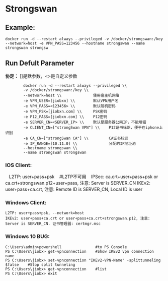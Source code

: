 Strongswan
===

## Example:

    docker run -d --restart always --privileged -v /docker/strongswan:/key --network=host -e VPN_PASS=123456 --hostname strongswan --name strongswan strongsw

## Run Defult Parameter
**协定：** []是默参数，<>是自定义参数

			docker run -d --restart always --privileged \\
			-v /docker/strongswan:/key \\
			--network=host \\              使用宿主机网络
			-e VPN_USER=[jiobxn] \\        默认VPN用户名
			-e VPN_PASS=<123456> \\        默认随机密码
			-e VPN_PSK=[jiobxn.com] \\     PSK密码
			-e P12_PASS=[jiobxn.com] \\    P12密码
			-e SERVER_CN=<SERVER_IP> \\    默认是服务器公网IP，不能填错
			-e CLIENT_CN=["strongSwan VPN"] \\    P12证书标识，便于在iphone上识别
			-e CA_CN=["strongSwan CA"] \\         CA证书标识
			-e IP_RANGE=[10.11.0] \\              分配的IP地址池
			--hostname strongswan \\
			--name strongswan strongswan

### IOS Client:

    L2TP: user+pass+psk    #L2TP不可用
    IPSec: ca.crt+user+pass+psk or ca.crt+strongswan.p12+user+pass, 注意: Server is SERVER_CN
    IKEv2: user+pass+ca.crt, 注意: Remote ID is SERVER_CN, Local ID is user

### Windows Client:

    L2TP: user+pass+psk, --network=host
    IKEv2: user+pass+ca.crt or user+pass+ca.crt+strongswan.p12, 注意: Server is SERVER_CN. 证书管理器: certmgr.msc

### Windows 10 BUG:

    C:\Users\admin>powershell               #to PS Console
    PS C:\Users\jiobx> get-vpnconnection    #Show IKEv2 vpn connection name
    PS C:\Users\jiobx> set-vpnconnection "IKEv2-VPN-Name" -splittunneling $false    #Stop split tunneling
    PS C:\Users\jiobx> get-vpnconnection    #list
    PS C:\Users\jiobx> exit

